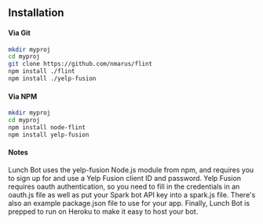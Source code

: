 ## Installation

#### Via Git
```bash
mkdir myproj
cd myproj
git clone https://github.com/nmarus/flint
npm install ./flint
npm install ./yelp-fusion
```

#### Via NPM
```bash
mkdir myproj
cd myproj
npm install node-flint
npm install yelp-fusion
```
#### Notes
Lunch Bot uses the yelp-fusion Node.js module from npm, and requires you to sign up for and use a Yelp Fusion client ID and password. Yelp Fusion requires oauth authentication, so you need to fill in the credentials in an oauth.js file as well as put your Spark bot API key into a spark.js file. There's also an example package.json file to use for your app. Finally, Lunch Bot is prepped to run on Heroku to make it easy to host your bot.
